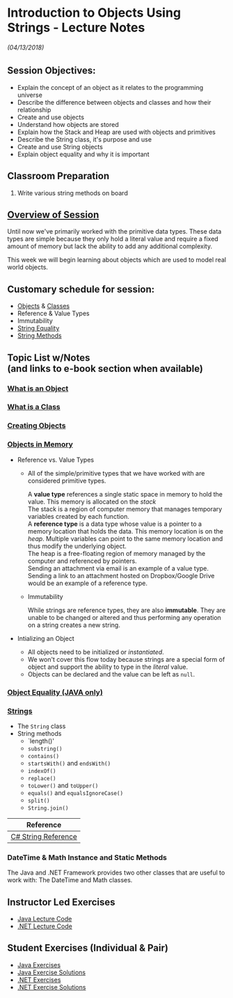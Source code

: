 <link rel="stylesheet" type="text/css" media="all" href="./styles/style.css" />

# Introduction to Objects Using Strings - Lecture Notes
###### (04/13/2018)

## **Session Objectives:** 
* Explain the concept of an object as it relates to the programming universe
* Describe the difference between objects and classes and how their relationship
* Create and use objects
* Understand how objects are stored
* Explain how the Stack and Heap are used with objects and primitives
* Describe the String class, it's purpose and use
* Create and use String objects
* Explain object equality and why it is important

## Classroom Preparation

1. Write various string methods on board

## [**Overview of Session**](http://book.techelevator.com/java/introduction-to-objects/01_intro.html) 

Until now we've primarily worked with the primitive data types. These data types are simple because they only hold a literal value and require a fixed amount of memory but lack the ability to add any additional complexity.

This week we will begin learning about objects which are used to model real world objects. 

## **Customary schedule for session:** 

* [Objects](http://book.techelevator.com/java/introduction-to-objects/05_what-is-an-object.html) & [Classes](http://book.techelevator.com/java/introduction-to-objects/10_what-is-a-class.html)
* Reference & Value Types
* Immutability
* [String Equality](http://book.techelevator.com/java/introduction-to-objects/25_object-equality.html)
* [String Methods](http://book.techelevator.com/java/introduction-to-objects/30_strings.html)

## **Topic List w/Notes** <div class=topicNote>(and <span class='link'>links</span> to e-book section when available)</div>

### [What is an Object](http://book.techelevator.com/java/introduction-to-objects/05_what-is-an-object.html)

### [What is a Class](http://book.techelevator.com/java/introduction-to-objects/10_what-is-a-class.html)

### [Creating Objects](http://book.techelevator.com/java/introduction-to-objects/15_creating-objects.html)

### [Objects in Memory](http://book.techelevator.com/java/introduction-to-objects/20_stack-versus-heap.html)

- Reference vs. Value Types

    - All of the simple/primitive types that we have worked with are considered primitive types. 

        <div class="definition note">A <strong>value type</strong> references a single static space in memory to hold the value. This memory is allocated on the <em>stack</em></div>

        <div class="definition note">The stack is a region of computer memory that manages temporary variables created by each function.</div>

        <div class="definition note">A <strong>reference type</strong> is a data type whose value is a pointer to a memory location that holds the data. This memory location is on the <em>heap</em>. Multiple variables can point to the same memory location and thus modify the underlying object.</div> 

        <div class="definition note">The heap is a free-floating region of memory managed by the computer and referenced by pointers.</div>

        <div class="analogy note">Sending an attachment via email is an example of a value type. Sending a link to an attachment hosted on Dropbox/Google Drive would be an example of a reference type.</div>

   - Immutability

     <div class="caution note">While strings are reference types, they are also  <strong>immutable</strong>. They are unable to be changed or altered and thus performing any operation on a string creates a new string.</div>

- Intializing an Object

    - All objects need to be initialized or *instantiated*. 
    - We won't cover this flow today because strings are a special form of object and support the ability to type in the *literal* value.
    - Objects can be declared and the value can be left as `null`.

### [Object Equality (JAVA only)](http://book.techelevator.com/java/introduction-to-objects/25_object-equality.html)


### [Strings](http://book.techelevator.com/java/introduction-to-objects/30_strings.html)
- The `String` class
- String methods
    - `length()'
    - `substring()`
    - `contains()`
    - `startsWith()` and `endsWith()`
    - `indexOf()`
    - `replace()`
    - `toLower()` and `toUpper()`
    - `equals()` and `equalsIgnoreCase()`
    - `split()`
    - `String.join()`



| Reference |
|-----------|
|[C# String Reference](https://msdn.microsoft.com/en-us/library/system.string(v=vs.110).aspx)|

### DateTime & Math Instance and Static Methods

The Java and .NET Framework provides two other classes that are useful to work with: The DateTime and Math classes.

## Instructor Led Exercises

- [Java Lecture Code](https://bitbucket.org/te-curriculum/m1-java-introduction-to-objects-lecture)
- [.NET Lecture Code](https://bitbucket.org/te-curriculum/m1-csharp-strings-lecture)

## Student Exercises (Individual & Pair)

- [Java Exercises](https://bitbucket.org/te-curriculum/m1-java-introduction-to-objects-exercises)
- [Java Exercise Solutions](https://bitbucket.org/te-curriculum/m1-java-introduction-to-objects-solutions)
- [.NET Exercises](https://bitbucket.org/te-curriculum/m1-csharp-strings-exercises)
- [.NET Exercise Solutions](https://bitbucket.org/te-curriculum/m1-csharp-strings-solution)

